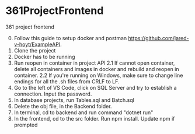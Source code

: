 # 361ProjectFrontend
361 project frontend

0. Follow this guide to setup docker and postman https://github.com/jared-v-hoyt/ExampleAPI.
1. Clone the project
1. Docker has to be running
2. Run reopen in container in project API
2.1 If cannot open container, delete all containers and images in docker and rebuild and reopen in container.
2.2 If you're running on Windows, make sure to change line endings for all the .sh files from CRLF to LF.
3. Go to the left of VS Code, click on SQL Server and try to establish a connection. Input the password.
4. In database projects, run Tables.sql and Batch.sql
5. Delete the obj file, in the Backend folder. 
6. In terminal, cd to backend and run command "dotnet run"
7. In the frontend, cd to the src folder. Run npm install. Update npm if prompted

